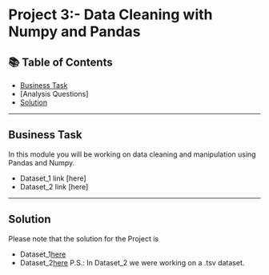 # Project 3:- Data Cleaning with Numpy and Pandas
## 📚 Table of Contents
- [Business Task](#business-task)
- [Analysis Questions]
- [Solution](#solution)

***

## Business Task
In this module you will be working on data cleaning and manipulation using Pandas and Numpy. 
- Dataset_1 link [here]
- Dataset_2 link [here]
  
***

## Solution
Please note that the solution for the Project is 
- Dataset_1[here]()
- Dataset_2[here]()
  P.S.: In Dataset_2 we were working on a .tsv dataset. 

